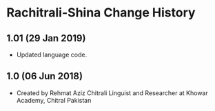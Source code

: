 Rachitrali-Shina Change History
=======================

1.01 (29 Jan 2019)
-----------------
* Updated language code.

1.0 (06 Jun 2018)
----------------

* Created by Rehmat Aziz Chitrali Linguist and Researcher at Khowar Academy, Chitral Pakistan
